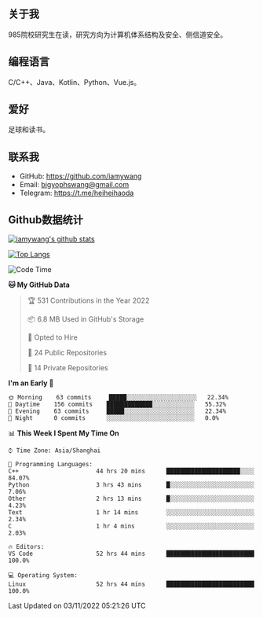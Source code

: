 ## 关于我

985院校研究生在读，研究方向为计算机体系结构及安全、侧信道安全。

## 编程语言

C/C++、Java、Kotlin、Python、Vue.js。

## 爱好

足球和读书。

## 联系我

- GitHub: https://github.com/iamywang
- Email: bigyophswang@gmail.com
- Telegram: https://t.me/heiheihaoda

## Github数据统计

[![iamywang's github stats](https://github-readme-stats.vercel.app/api?username=iamywang&count_private=true&show_icons=true)]()

[![Top Langs](https://github-readme-stats.vercel.app/api/top-langs/?username=iamywang&layout=compact)]()

<!--START_SECTION:waka-->
![Code Time](http://img.shields.io/badge/Code%20Time-683%20hrs%2019%20mins-blue)

**🐱 My GitHub Data** 

> 🏆 531 Contributions in the Year 2022
 > 
> 📦 6.8 MB Used in GitHub's Storage 
 > 
> 💼 Opted to Hire
 > 
> 📜 24 Public Repositories 
 > 
> 🔑 14 Private Repositories  
 > 
**I'm an Early 🐤** 

```text
🌞 Morning    63 commits     █████░░░░░░░░░░░░░░░░░░░░   22.34% 
🌆 Daytime    156 commits    █████████████░░░░░░░░░░░░   55.32% 
🌃 Evening    63 commits     █████░░░░░░░░░░░░░░░░░░░░   22.34% 
🌙 Night      0 commits      ░░░░░░░░░░░░░░░░░░░░░░░░░   0.0%

```


📊 **This Week I Spent My Time On** 

```text
⌚︎ Time Zone: Asia/Shanghai

💬 Programming Languages: 
C++                      44 hrs 20 mins      █████████████████████░░░░   84.07% 
Python                   3 hrs 43 mins       █░░░░░░░░░░░░░░░░░░░░░░░░   7.06% 
Other                    2 hrs 13 mins       █░░░░░░░░░░░░░░░░░░░░░░░░   4.23% 
Text                     1 hr 14 mins        ░░░░░░░░░░░░░░░░░░░░░░░░░   2.34% 
C                        1 hr 4 mins         ░░░░░░░░░░░░░░░░░░░░░░░░░   2.03%

🔥 Editors: 
VS Code                  52 hrs 44 mins      █████████████████████████   100.0%

💻 Operating System: 
Linux                    52 hrs 44 mins      █████████████████████████   100.0%

```


 Last Updated on 03/11/2022 05:21:26 UTC
<!--END_SECTION:waka-->
